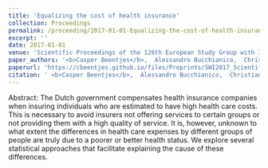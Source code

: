 ```yaml
---
title: 'Equalizing the cost of health insurance'
collection: Proceedings
permalink: /proceeding/2017-01-01-Equalizing-the-cost-of-health-insurance
excerpt: ''
date: 2017-01-01
venue: 'Scientific Proceedings of the 126th European Study Group with Industry'
paper_authors: '<b>Casper Beentjes</b>,  Alessandro Bucchianico,  Christian Hamster,  Ajinkya Kadu,  Irene Man,  Keith Myerscough,  Marta Regis,  Omar Richardson'
paperurl: 'https://cbeentjes.github.io/files/Preprints/SWI2017_ScientificProceedings.pdf'
citation: ' <b>Casper Beentjes</b>,  Alessandro Bucchianico,  Christian Hamster,  Ajinkya Kadu,  Irene Man,  Keith Myerscough,  Marta Regis,  Omar Richardson, &quot;Equalizing the cost of health insurance.&quot; Scientific Proceedings of the 126th European Study Group with Industry (2017).'
---
```

Abstract:
The Dutch government compensates health insurance companies when insuring individuals who are estimated to have high health care costs. This is necessary to avoid insurers not offering services to certain groups or not providing them with a high quality of service. It is, however, unknown to what extent the differences in health care expenses by different groups of people are truly due to a poorer or better health status. We explore several statistical approaches that facilitate explaining the cause of these differences.
